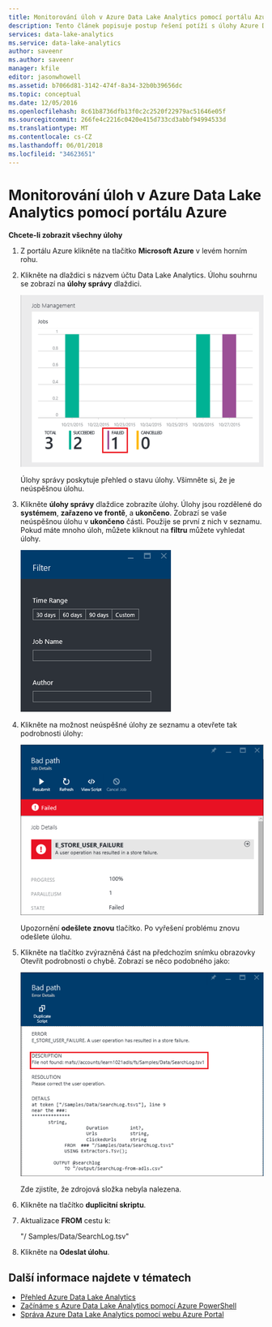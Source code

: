 ```yaml
---
title: Monitorování úloh v Azure Data Lake Analytics pomocí portálu Azure
description: Tento článek popisuje postup řešení potíží s úlohy Azure Data Lake Analytics pomocí portálu Azure.
services: data-lake-analytics
ms.service: data-lake-analytics
author: saveenr
ms.author: saveenr
manager: kfile
editor: jasonwhowell
ms.assetid: b7066d81-3142-474f-8a34-32b0b39656dc
ms.topic: conceptual
ms.date: 12/05/2016
ms.openlocfilehash: 8c61b8736dfb13f0c2c2520f22979ac51646e05f
ms.sourcegitcommit: 266fe4c2216c0420e415d733cd3abbf94994533d
ms.translationtype: MT
ms.contentlocale: cs-CZ
ms.lasthandoff: 06/01/2018
ms.locfileid: "34623651"
---
```

# <a name="monitor-jobs-in-azure-data-lake-analytics-using-the-azure-portal"></a>Monitorování úloh v Azure Data Lake Analytics pomocí portálu Azure

**Chcete-li zobrazit všechny úlohy**

1. Z portálu Azure klikněte na tlačítko **Microsoft Azure** v levém horním rohu.
2. Klikněte na dlaždici s názvem účtu Data Lake Analytics.  Úlohu souhrnu se zobrazí na **úlohy správy** dlaždici.

    ![Správa úloh Azure Data Lake Analytics](./media/data-lake-analytics-monitor-and-troubleshoot-tutorial/data-lake-analytics-job-management.png)

    Úlohy správy poskytuje přehled o stavu úlohy. Všimněte si, že je neúspěšnou úlohu.
3. Klikněte **úlohy správy** dlaždice zobrazíte úlohy. Úlohy jsou rozdělené do **systémem**, **zařazeno ve frontě**, a **ukončeno**. Zobrazí se vaše neúspěšnou úlohu v **ukončeno** části. Použije se první z nich v seznamu. Pokud máte mnoho úloh, můžete kliknout na **filtru** můžete vyhledat úlohy.

    ![Filtrujte úlohy Azure Data Lake Analytics](./media/data-lake-analytics-monitor-and-troubleshoot-tutorial/data-lake-analytics-filter-jobs.png)
4. Klikněte na možnost neúspěšné úlohy ze seznamu a otevřete tak podrobnosti úlohy:

    ![Azure Data Lake Analytics se nezdařilo úlohy](./media/data-lake-analytics-monitor-and-troubleshoot-tutorial/data-lake-analytics-failed-job.png)

    Upozornění **odešlete znovu** tlačítko. Po vyřešení problému znovu odešlete úlohu.
5. Klikněte na tlačítko zvýrazněná část na předchozím snímku obrazovky Otevřít podrobnosti o chybě.  Zobrazí se něco podobného jako:

    ![Azure Data Lake Analytics se nezdařilo podrobnosti úlohy](./media/data-lake-analytics-monitor-and-troubleshoot-tutorial/data-lake-analytics-failed-job-details.png)

    Zde zjistíte, že zdrojová složka nebyla nalezena.
6. Klikněte na tlačítko **duplicitní skriptu**.
7. Aktualizace **FROM** cestu k:

    "/ Samples/Data/SearchLog.tsv"
8. Klikněte na **Odeslat úlohu**.

## <a name="see-also"></a>Další informace najdete v tématech
* [Přehled Azure Data Lake Analytics](data-lake-analytics-overview.md)
* [Začínáme s Azure Data Lake Analytics pomocí Azure PowerShell](data-lake-analytics-get-started-powershell.md)
* [Správa Azure Data Lake Analytics pomocí webu Azure Portal](data-lake-analytics-manage-use-portal.md)
